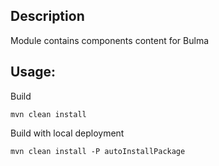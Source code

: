 ## Description

Module contains components content for Bulma

## Usage:

Build
```
mvn clean install
```

Build with local deployment
```
mvn clean install -P autoInstallPackage
```

